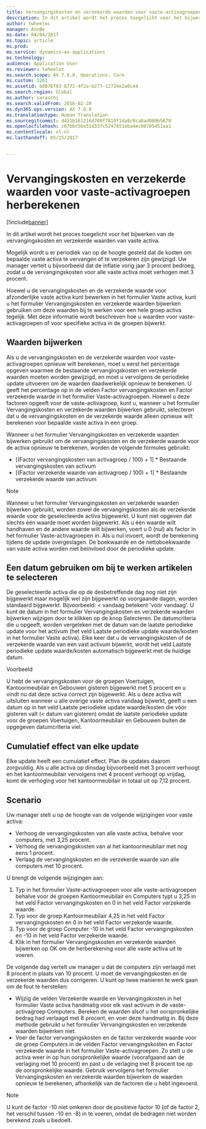 ```yaml
---
title: Vervangingskosten en verzekerde waarden voor vaste-activagroepen herberekenen
description: In dit artikel wordt het proces toegelicht voor het bijwerken van de vervangingskosten en verzekerde waarden van vaste activa.
author: twheeloc
manager: AnnBe
ms.date: 04/04/2017
ms.topic: article
ms.prod: 
ms.service: dynamics-ax-applications
ms.technology: 
audience: Application User
ms.reviewer: twheeloc
ms.search.scope: AX 7.0.0, Operations, Core
ms.custom: 3261
ms.assetid: b8876f83-8772-4f2a-b277-12724e2a0c44
ms.search.region: Global
ms.author: saraschi
ms.search.validFrom: 2016-02-28
ms.dyn365.ops.version: AX 7.0.0
ms.translationtype: Human Translation
ms.sourcegitcommit: d421b161216d700f7819f1da8c0ca8ad089b5670
ms.openlocfilehash: c67bbc5be31d337c5247851eba4ec00705451aa1
ms.contentlocale: nl-nl
ms.lasthandoff: 05/25/2017


---
```


# <a name="recalculate-replacement-costs-and-insured-values-for-fixed-asset-groups"></a>Vervangingskosten en verzekerde waarden voor vaste-activagroepen herberekenen

[!include[banner](../includes/banner.md)]


In dit artikel wordt het proces toegelicht voor het bijwerken van de vervangingskosten en verzekerde waarden van vaste activa.

Mogelijk wordt u er periodiek van op de hoogte gesteld dat de kosten om bepaalde vaste activa te vervangen of te verzekeren zijn gewijzigd. Uw manager vertelt u bijvoorbeeld dat de inflatie vorig jaar 3 procent bedroeg, zodat u de vervangingskosten voor alle vaste activa moet verhogen met 3 procent. 

Hoewel u de vervangingskosten en de verzekerde waarde voor afzonderlijke vaste activa kunt bewerken in het formulier Vaste activa, kunt u het formulier Vervangingskosten en verzekerde waarden bijwerken gebruiken om deze waarden bij te werken voor een hele groep activa tegelijk. Met deze informatie wordt beschreven hoe u waarden voor vaste-activagroepen of voor specifieke activa in de groepen bijwerkt.

## <a name="how-values-are-updated"></a>Waarden bijwerken
Als u de vervangingskosten en de verzekerde waarden voor vaste-activagroepen opnieuw wilt berekenen, moet u eerst het percentage opgeven waarmee de bestaande vervangingskosten en verzekerde waarden moeten worden gewijzigd, en moet u vervolgens de periodieke update uitvoeren om de waarden daadwerkelijk opnieuw te berekenen. U geeft het percentage op in de velden Factor vervangingskosten en Factor verzekerde waarde in het formulier Vaste-activagroepen. Hoewel u deze factoren opgeeft voor de vaste-activagroep, kunt u, wanneer u het formulier Vervangingskosten en verzekerde waarden bijwerken gebruikt, selecteren dat u de vervangingskosten en de verzekerde waarde alleen opnieuw wilt berekenen voor bepaalde vaste activa in een groep. 

Wanneer u het formulier Vervangingskosten en verzekerde waarden bijwerken gebruikt om de vervangingskosten en de verzekerde waarde voor de activa opnieuw te berekenen, worden de volgende formules gebruikt:

-   \[(Factor vervangingskosten van activagroep / 100) + 1\] \* Bestaande vervangingskosten van activum
-   \[(Factor verzekerde waarde van activagroep / 100) + 1\] \* Bestaande verzekerde waarde van activum

> [!NOTE] 
> Wanneer u het formulier Vervangingskosten en verzekerde waarden bijwerken gebruikt, worden zowel de vervangingskosten als de verzekerde waarde voor de geselecteerde activa bijgewerkt. U kunt niet opgeven dat slechts één waarde moet worden bijgewerkt. Als u één waarde wilt handhaven en de andere waarde wilt bijwerken, voert u 0 (nul) als factor in het formulier Vaste-activagroepen in. Als u nul invoert, wordt de berekening tijdens de update overgeslagen. De boekwaarde en de nettoboekwaarde van vaste activa worden niet beïnvloed door de periodieke update. 

## <a name="how-to-use-a-date-to-select-which-items-to-update"></a>Een datum gebruiken om bij te werken artikelen te selecteren
De geselecteerde activa die op de desbetreffende dag nog niet zijn bijgewerkt maar mogelijk wel zijn bijgewerkt op voorgaande dagen, worden standaard bijgewerkt. Bijvoorbeeld: &lt; vandaag betekent 'vóór vandaag'. U kunt de datum in het formulier Vervangingskosten en verzekerde waarden bijwerken wijzigen door te klikken op de knop Selecteren. De datumcriteria die u opgeeft, worden vergeleken met de datum van de laatste periodieke update voor het activum (het veld Laatste periodieke update waarde/kosten in het formulier Vaste activa). Elke keer dat u de vervangingskosten of de verzekerde waarde van een vast activum bijwerkt, wordt het veld Laatste periodieke update waarde/kosten automatisch bijgewerkt met de huidige datum. 

Voorbeeld 

U hebt de vervangingskosten voor de groepen Voertuigen, Kantoormeubilair en Gebouwen gisteren bijgewerkt met 5 procent en u vindt nu dat deze activa correct zijn bijgewerkt. Als u deze activa wilt uitsluiten wanneer u alle overige vaste activa vandaag bijwerkt, geeft u een datum op in het veld Laatste periodieke update waarde/kosten die vóór gisteren valt (&lt; datum van gisteren) omdat de laatste periodieke update voor de groepen Voertuigen, Kantoormeubilair en Gebouwen buiten de opgegeven datumcriteria viel.

## <a name="cumulative-effect-of-each-update"></a>Cumulatief effect van elke update
Elke update heeft een cumulatief effect. Plan de updates daarom zorgvuldig. Als u alle activa op dinsdag bijvoorbeeld met 3 procent verhoogt en het kantoormeubilair vervolgens met 4 procent verhoogt op vrijdag, komt de verhoging voor het kantoormeubilair in totaal uit op 7,12 procent.

## <a name="scenario"></a>Scenario
Uw manager stelt u op de hoogte van de volgende wijzigingen voor vaste activa:
-   Verhoog de vervangingskosten van alle vaste activa, behalve voor computers, met 3,25 procent.
-   Verhoog de vervangingskosten van al het kantoormeubilair met nog eens 1 procent.
-   Verlaag de vervangingskosten en de verzekerde waarde van alle computers met 10 procent.

U brengt de volgende wijzigingen aan:
1.  Typ in het formulier Vaste-activagroepen voor alle vaste-activagroepen behalve voor de groepen Kantoormeubilair en Computers typt u 3,25 in het veld Factor vervangingskosten en 0 in het veld Factor verzekerde waarde.
2.  Typ voor de groep Kantoormeubilair 4,25 in het veld Factor vervangingskosten en 0 in het veld Factor verzekerde waarde.
3.  Typ voor de groep Computer -10 in het veld Factor vervangingskosten en -10 in het veld Factor verzekerde waarde.
4.  Klik in het formulier Vervangingskosten en verzekerde waarden bijwerken op OK om de herberekening voor alle vaste activa uit te voeren.

De volgende dag vertelt uw manager u dat de computers zijn verlaagd met 8 procent in plaats van 10 procent. U moet de vervangingskosten en de verzekerde waarden dus corrigeren. U kunt op twee manieren te werk gaan om de fout te herstellen:
-   Wijzig de velden Verzekerde waarde en Vervangingskosten in het formulier Vaste activa handmatig voor elk vast activum in de vaste-activagroep Computers. Bereken de waarden alsof u het oorspronkelijke bedrag had verlaagd met 8 procent, en voer deze handmatig in. Bij deze methode gebruikt u het formulier Vervangingskosten en verzekerde waarden bijwerken niet.
-   Voer de factor vervangingskosten en de factor verzekerde waarde voor de groep Computers in de velden Factor vervangingskosten en Factor verzekerde waarde in het formulier Vaste-activagroepen. Zo stelt u de activa weer in op hun oorspronkelijke waarde (voorafgaand aan de verlaging met 10 procent) en past u de verlaging met 8 procent toe op de oorspronkelijke waarde. Gebruik vervolgens het formulier Vervangingskosten en verzekerde waarden bijwerken de waarden opnieuw te berekenen, afhankelijk van de factoren die u hebt ingevoerd.

> [!NOTE]  
> U kunt de factor -10 niet omkeren door de positieve factor 10 (of de factor 2, het verschil tussen -10 en -8) in te voeren, omdat de bedragen niet worden berekend zoals u bedoelt. 






